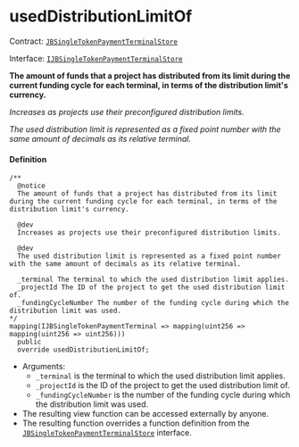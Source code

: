 # usedDistributionLimitOf

Contract: [`JBSingleTokenPaymentTerminalStore`](/dev/deprecated/v3/jbsingletokenpaymentterminalstore/README.md)​‌

Interface: [`IJBSingleTokenPaymentTerminalStore`](/dev/api/interfaces/ijbsingletokenpaymentterminalstore.md)

**The amount of funds that a project has distributed from its limit during the current funding cycle for each terminal, in terms of the distribution limit's currency.**

_Increases as projects use their preconfigured distribution limits._

_The used distribution limit is represented as a fixed point number with the same amount of decimals as its relative terminal._

#### Definition

```
/**
  @notice
  The amount of funds that a project has distributed from its limit during the current funding cycle for each terminal, in terms of the distribution limit's currency.

  @dev
  Increases as projects use their preconfigured distribution limits.

  @dev
  The used distribution limit is represented as a fixed point number with the same amount of decimals as its relative terminal.

  _terminal The terminal to which the used distribution limit applies.
  _projectId The ID of the project to get the used distribution limit of.
  _fundingCycleNumber The number of the funding cycle during which the distribution limit was used.
*/
mapping(IJBSingleTokenPaymentTerminal => mapping(uint256 => mapping(uint256 => uint256)))
  public
  override usedDistributionLimitOf;
```

* Arguments:
  * `_terminal` is the terminal to which the used distribution limit applies.
  * `_projectId` is the ID of the project to get the used distribution limit of.
  * `_fundingCycleNumber` is the number of the funding cycle during which the distribution limit was used.
* The resulting view function can be accessed externally by anyone.
* The resulting function overrides a function definition from the [`JBSingleTokenPaymentTerminalStore`](/dev/api/interfaces/ijbsingletokenpaymentterminalstore.md) interface.

